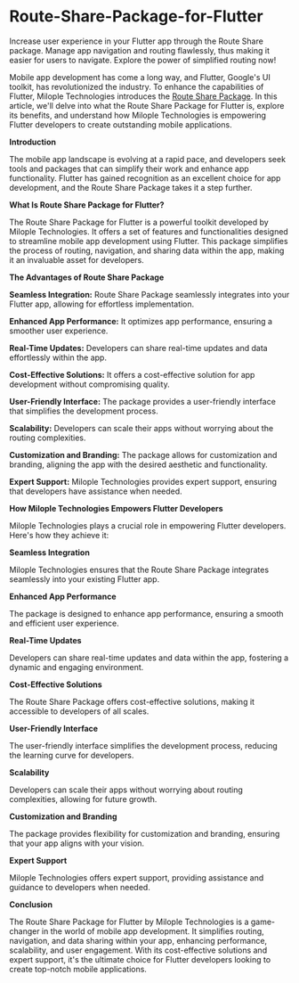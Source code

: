 # Route-Share-Package-for-Flutter
Increase user experience in your Flutter app through the Route Share package. Manage app navigation and routing flawlessly, thus making it easier for users to navigate. Explore the power of simplified routing now!

Mobile app development has come a long way, and Flutter, Google's UI toolkit, has revolutionized the industry. To enhance the capabilities of Flutter, Milople Technologies introduces the [Route Share Package](https://www.milople.com/flutter-route-share-package.html). In this article, we'll delve into what the Route Share Package for Flutter is, explore its benefits, and understand how Milople Technologies is empowering Flutter developers to create outstanding mobile applications.

**Introduction**

The mobile app landscape is evolving at a rapid pace, and developers seek tools and packages that can simplify their work and enhance app functionality. Flutter has gained recognition as an excellent choice for app development, and the Route Share Package takes it a step further.

**What Is Route Share Package for Flutter?**

The Route Share Package for Flutter is a powerful toolkit developed by Milople Technologies. It offers a set of features and functionalities designed to streamline mobile app development using Flutter. This package simplifies the process of routing, navigation, and sharing data within the app, making it an invaluable asset for developers.

**The Advantages of Route Share Package**

**Seamless Integration:** Route Share Package seamlessly integrates into your Flutter app, allowing for effortless implementation.

**Enhanced App Performance:** It optimizes app performance, ensuring a smoother user experience.

**Real-Time Updates:** Developers can share real-time updates and data effortlessly within the app.

**Cost-Effective Solutions:** It offers a cost-effective solution for app development without compromising quality.

**User-Friendly Interface:** The package provides a user-friendly interface that simplifies the development process.

**Scalability:** Developers can scale their apps without worrying about the routing complexities.

**Customization and Branding:** The package allows for customization and branding, aligning the app with the desired aesthetic and functionality.

**Expert Support:** Milople Technologies provides expert support, ensuring that developers have assistance when needed.

**How Milople Technologies Empowers Flutter Developers**

Milople Technologies plays a crucial role in empowering Flutter developers. Here's how they achieve it:

**Seamless Integration**

Milople Technologies ensures that the Route Share Package integrates seamlessly into your existing Flutter app.

**Enhanced App Performance**

The package is designed to enhance app performance, ensuring a smooth and efficient user experience.

**Real-Time Updates**

Developers can share real-time updates and data within the app, fostering a dynamic and engaging environment.

**Cost-Effective Solutions**

The Route Share Package offers cost-effective solutions, making it accessible to developers of all scales.

**User-Friendly Interface**

The user-friendly interface simplifies the development process, reducing the learning curve for developers.

**Scalability**

Developers can scale their apps without worrying about routing complexities, allowing for future growth.

**Customization and Branding**

The package provides flexibility for customization and branding, ensuring that your app aligns with your vision.

**Expert Support**

Milople Technologies offers expert support, providing assistance and guidance to developers when needed.

**Conclusion**

The Route Share Package for Flutter by Milople Technologies is a game-changer in the world of mobile app development. It simplifies routing, navigation, and data sharing within your app, enhancing performance, scalability, and user engagement. With its cost-effective solutions and expert support, it's the ultimate choice for Flutter developers looking to create top-notch mobile applications.
